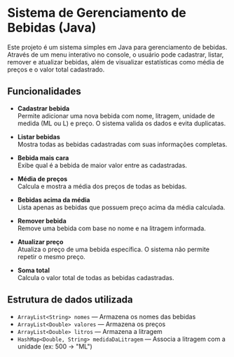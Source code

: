 # Sistema de Gerenciamento de Bebidas (Java)

Este projeto é um sistema simples em Java para gerenciamento de bebidas. Através de um menu interativo no console, o usuário pode cadastrar, listar, remover e atualizar bebidas, além de visualizar estatísticas como média de preços e o valor total cadastrado.

## Funcionalidades

- **Cadastrar bebida**  
  Permite adicionar uma nova bebida com nome, litragem, unidade de medida (ML ou L) e preço. O sistema valida os dados e evita duplicatas.

- **Listar bebidas**  
  Mostra todas as bebidas cadastradas com suas informações completas.

- **Bebida mais cara**  
  Exibe qual é a bebida de maior valor entre as cadastradas.

- **Média de preços**  
  Calcula e mostra a média dos preços de todas as bebidas.

- **Bebidas acima da média**  
  Lista apenas as bebidas que possuem preço acima da média calculada.

- **Remover bebida**  
  Remove uma bebida com base no nome e na litragem informada.

- **Atualizar preço**  
  Atualiza o preço de uma bebida específica. O sistema não permite repetir o mesmo preço.

- **Soma total**  
  Calcula o valor total de todas as bebidas cadastradas.

## Estrutura de dados utilizada

- `ArrayList<String> nomes` — Armazena os nomes das bebidas  
- `ArrayList<Double> valores` — Armazena os preços  
- `ArrayList<Double> litros` — Armazena a litragem  
- `HashMap<Double, String> medidaDaLitragem` — Associa a litragem com a unidade (ex: 500 → "ML")
